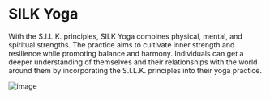 # SILK Yoga
With the S.I.L.K. principles, SILK Yoga combines physical, mental, and spiritual strengths. The practice aims to cultivate inner strength and resilience while promoting balance and harmony. Individuals can get a deeper understanding of themselves and their relationships with the world around them by incorporating the S.I.L.K. principles into their yoga practice.

![image](https://user-images.githubusercontent.com/119849081/230460941-d3adbba7-1199-420b-bca4-49647ae56b56.png)
